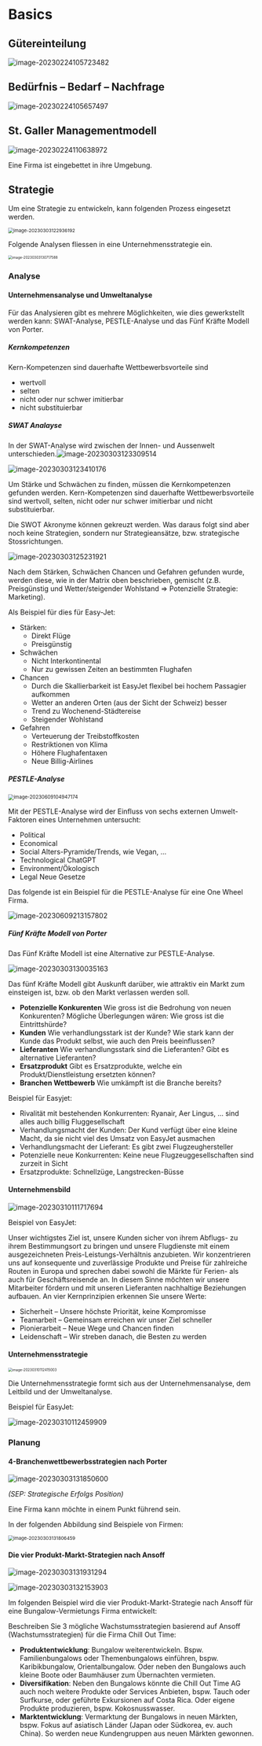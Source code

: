 # Basics

## Gütereinteilung

![image-20230224105723482](res/Basics/image-20230224105723482.png)

## Bedürfnis – Bedarf – Nachfrage

![image-20230224105657497](res/Basics/image-20230224105657497.png)

## St. Galler Managementmodell

![image-20230224110638972](res/Basics/image-20230224110638972.png)

Eine Firma ist eingebettet in ihre Umgebung.

## Strategie

Um eine Strategie zu entwickeln, kann folgenden Prozess eingesetzt werden.

<img src="res/Basics/image-20230303122936192.png" alt="image-20230303122936192" style="zoom:67%;" />

Folgende Analysen fliessen in eine Unternehmensstrategie ein.

<img src="res/Basics/image-20230303130717588.png" alt="image-20230303130717588" style="zoom:50%;" />

### Analyse

#### Unternehmensanalyse und Umweltanalyse

Für das Analysieren gibt es mehrere Möglichkeiten, wie dies gewerkstellt werden kann: SWAT-Analyse, PESTLE-Analyse und das Fünf Kräfte Modell von Porter.

##### Kernkompetenzen

Kern-Kompetenzen sind dauerhafte Wettbewerbsvorteile sind 

* wertvoll
* selten
* nicht oder nur schwer imitierbar
* nicht substituierbar

##### SWAT Analayse

In der SWAT-Analyse wird zwischen der Innen- und Aussenwelt unterschieden.![image-20230303123309514](res/Basics/image-20230303123309514.png)

![image-20230303123410176](res/Basics/image-20230303123410176.png)

Um Stärke und Schwächen zu finden, müssen die Kernkompetenzen gefunden werden. Kern-Kompetenzen sind dauerhafte Wettbewerbsvorteile sind wertvoll, selten, nicht oder nur schwer imitierbar und nicht substituierbar.

Die SWOT Akronyme können gekreuzt werden. Was daraus folgt sind aber noch keine Strategien, sondern nur Strategieansätze, bzw. strategische Stossrichtungen.

![image-20230303125231921](res/Basics/image-20230303125231921.png)

Nach dem Stärken, Schwächen Chancen und Gefahren gefunden wurde, werden diese, wie in der Matrix oben beschrieben, gemischt (z.B. Preisgünstig und Wetter/steigender Wohlstand => Potenzielle Strategie: Marketing).

Als Beispiel für dies für Easy-Jet:

* Stärken:
  * Direkt Flüge
  * Preisgünstig
* Schwächen
  * Nicht Interkontinental
  * Nur zu gewissen Zeiten an bestimmten Flughafen
* Chancen
  * Durch die Skallierbarkeit ist EasyJet flexibel bei hochem Passagier aufkommen
  * Wetter an anderen Orten (aus der Sicht der Schweiz) besser
  * Trend zu Wochenend-Städtereise
  * Steigender Wohlstand
* Gefahren
  * Verteuerung der Treibstoffkosten
  * Restriktionen von Klima
  * Höhere Flughafentaxen
  * Neue Billig-Airlines

##### PESTLE-Analyse

<img src="res/Basics/image-20230609104947174.png" alt="image-20230609104947174" style="zoom:70%;" />

Mit der PESTLE-Analyse wird der Einfluss von sechs externen Umwelt-Faktoren eines Unternehmen untersucht:

* Political
* Economical
* Social
  Alters-Pyramide/Trends, wie Vegan, ...
* Technological
  ChatGPT
* Environment/Ökologisch
* Legal
  Neue Gesetze

Das folgende ist ein Beispiel für die PESTLE-Analyse für eine One Wheel Firma.

![image-20230609213157802](res/Basics/image-20230609213157802.png)

##### Fünf Kräfte Modell von Porter

Das Fünf Kräfte Modell ist eine Alternative zur PESTLE-Analyse.

![image-20230303130035163](res/Basics/image-20230303130035163.png)

Das fünf Kräfte Modell gibt Auskunft darüber, wie attraktiv ein Markt zum einsteigen ist, bzw. ob den Markt verlassen werden soll.

* **Potenzielle Konkurenten**
  Wie gross ist die Bedrohung von neuen Konkurenten? Mögliche Überlegungen wären: Wie gross ist die Eintrittshürde?
* **Kunden**
  Wie verhandlungsstark ist der Kunde? Wie stark kann der Kunde das Produkt selbst, wie auch den Preis beeinflussen? 
* **Lieferanten**
  Wie verhandlungsstark sind die Lieferanten? Gibt es alternative Lieferanten?
* **Ersatzprodukt**
  Gibt es Ersatzprodukte, welche ein Produkt/Dienstleistung ersetzten können?
* **Branchen Wettbewerb**
  Wie umkämpft ist die Branche bereits? 

Beispiel für Easyjet:

* Rivalität mit bestehenden Konkurrenten: Ryanair, Aer Lingus, ... sind alles auch billig Fluggesellschaft
* Verhandlungsmacht der Kunden: Der Kund verfügt über eine kleine Macht, da sie nicht viel des Umsatz von EasyJet ausmachen
* Verhandlungsmacht der Lieferant: Es gibt zwei Flugzeughersteller
* Potenzielle neue Konkurrenten: Keine neue Flugzeuggesellschaften sind zurzeit in Sicht
* Ersatzprodukte: Schnellzüge, Langstrecken-Büsse

#### Unternehmensbild

![image-20230310111717694](res/Basics/image-20230310111717694.png)

Beispiel von EasyJet:

Unser wichtigstes Ziel ist, unsere Kunden sicher von ihrem Abflugs- zu ihrem Bestimmungsort zu bringen und unsere Flugdienste mit einem ausgezeichneten Preis-Leistungs-Verhältnis anzubieten. Wir konzentrieren uns auf konsequente und zuverlässige Produkte und Preise für zahlreiche Routen in Europa und sprechen dabei sowohl die Märkte für Ferien- als auch für Geschäftsreisende an. In diesem Sinne möchten wir unsere Mitarbeiter fördern und mit unseren Lieferanten nachhaltige Beziehungen aufbauen. An vier Kernprinzipien erkennen Sie unsere Werte:

* Sicherheit – Unsere höchste Priorität, keine Kompromisse
* Teamarbeit – Gemeinsam erreichen wir unser Ziel schneller
* Pionierarbeit – Neue Wege und Chancen finden
* Leidenschaft – Wir streben danach, die Besten zu werden

#### Unternehmensstrategie

<img src="res/Basics/image-20230310112415003.png" alt="image-20230310112415003" style="zoom:50%;" />

Die Unternehmensstrategie formt sich aus der Unternehmensanalyse, dem Leitbild und der Umweltanalyse.

Beispiel für EasyJet:

![image-20230310112459909](res/Basics/image-20230310112459909.png)

### Planung

#### 4-Branchenwettbewerbsstrategien nach Porter

![image-20230303131850600](res/Basics/image-20230303131850600.png)

*(SEP: Strategische Erfolgs Position)*

Eine Firma kann möchte in einem Punkt führend sein.

In der folgenden Abbildung sind Beispiele von Firmen:

<img src="res/Basics/image-20230303131806459.png" alt="image-20230303131806459" style="zoom:67%;" />

#### Die vier Produkt-Markt-Strategien nach Ansoff
![image-20230303131931294](res/Basics/image-20230303131931294.png)

![image-20230303132153903](res/Basics/image-20230303132153903.png)

Im folgenden Beispiel wird die vier Produkt-Markt-Strategie nach Ansoff für eine Bungalow-Vermietungs Firma entwickelt:

Beschreiben Sie 3 mögliche Wachstumsstrategien basierend auf Ansoff (Wachstumsstrategien) für die Firma Chill Out Time:

* **Produktentwicklung**:
  Bungalow weiterentwickeln. Bspw. Familienbungalows oder Themenbungalows einführen, bspw. Karibikbungalow, Orientalbungalow. Oder neben den Bungalows auch kleine Boote oder Baumhäuser zum Übernachten vermieten.
* **Diversifikation**: 
  Neben den Bungalows könnte die Chill Out Time AG auch noch weitere Produkte oder Services Anbieten, bspw. Tauch oder Surfkurse, oder geführte Exkursionen auf Costa Rica. Oder eigene Produkte produzieren, bspw. Kokosnusswasser. 
* **Marktentwicklung**: 
  Vermarktung der Bungalows in neuen Märkten, bspw. Fokus auf asiatisch Länder (Japan oder Südkorea, ev. auch China). So werden neue Kundengruppen aus neuen Märkten gewonnen.